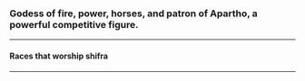 ### Godess of fire, power, horses, and patron of Apartho, a powerful competitive figure.  

---

#### Races that worship shifra  


---

